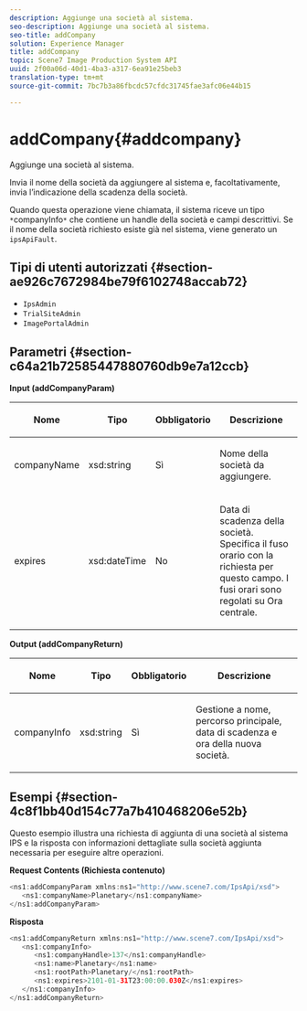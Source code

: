 ```yaml
---
description: Aggiunge una società al sistema.
seo-description: Aggiunge una società al sistema.
seo-title: addCompany
solution: Experience Manager
title: addCompany
topic: Scene7 Image Production System API
uuid: 2f00a06d-40d1-4ba3-a317-6ea91e25beb3
translation-type: tm+mt
source-git-commit: 7bc7b3a86fbcdc57cfdc31745fae3afc06e44b15

---
```



# addCompany{#addcompany}

Aggiunge una società al sistema.

Invia il nome della società da aggiungere al sistema e, facoltativamente, invia l’indicazione della scadenza della società.

Quando questa operazione viene chiamata, il sistema riceve un tipo ` *`companyInfo`*` che contiene un handle della società e campi descrittivi. Se il nome della società richiesto esiste già nel sistema, viene generato un `ipsApiFault`.

## Tipi di utenti autorizzati {#section-ae926c7672984be79f6102748accab72}

* `IpsAdmin`
* `TrialSiteAdmin`
* `ImagePortalAdmin`

## Parametri {#section-c64a21b72585447880760db9e7a12ccb}

**Input (addCompanyParam)**

<table id="table_AA915BAD2E8E4A1B9719725994309CE8"> 
 <thead> 
  <tr> 
   <th colname="col1" class="entry"> <p>Nome </p> </th> 
   <th colname="col2" class="entry"> <p>Tipo </p> </th> 
   <th colname="col3" class="entry"> <p>Obbligatorio </p> </th> 
   <th colname="col4" class="entry"> <p>Descrizione </p> </th> 
  </tr> 
 </thead>
 <tbody> 
  <tr> 
   <td colname="col1"> <p><span class="codeph"> <span class="varname"> companyName</span></span> </p> </td> 
   <td colname="col2"> <p><span class="codeph"> xsd:string</span> </p> </td> 
   <td colname="col3"> <p>Sì </p> </td> 
   <td colname="col4"> <p>Nome della società da aggiungere. </p> </td> 
  </tr> 
  <tr> 
   <td colname="col1"> <p><span class="codeph"> <span class="varname"> expires</span> </span> </p> </td> 
   <td colname="col2"> <p><span class="codeph"> xsd:dateTime</span> </p> </td> 
   <td colname="col3"> <p>No </p> </td> 
   <td colname="col4"> <p>Data di scadenza della società. Specifica il fuso orario con la richiesta per questo campo. I fusi orari sono regolati su Ora centrale. </p> </td> 
  </tr> 
 </tbody> 
</table>

**Output (addCompanyReturn)**

<table id="table_89EBAC0E0FB34793BD843837BB02B518"> 
 <thead> 
  <tr> 
   <th colname="col1" class="entry"> <p>Nome </p> </th> 
   <th colname="col2" class="entry"> <p>Tipo </p> </th> 
   <th colname="col3" class="entry"> <p>Obbligatorio </p> </th> 
   <th colname="col4" class="entry"> <p>Descrizione </p> </th> 
  </tr> 
 </thead>
 <tbody> 
  <tr> 
   <td colname="col1"> <p><span class="codeph"> <span class="varname"> companyInfo</span></span> </p> </td> 
   <td colname="col2"> <p><span class="codeph"> xsd:string</span> </p> </td> 
   <td colname="col3"> <p>Sì </p> </td> 
   <td colname="col4"> <p>Gestione a nome, percorso principale, data di scadenza e ora della nuova società. </p> </td> 
  </tr> 
 </tbody> 
</table>

## Esempi {#section-4c8f1bb40d154c77a7b410468206e52b}

Questo esempio illustra una richiesta di aggiunta di una società al sistema IPS e la risposta con informazioni dettagliate sulla società aggiunta necessaria per eseguire altre operazioni.

**Request Contents (Richiesta contenuto)**

```java
<ns1:addCompanyParam xmlns:ns1="http://www.scene7.com/IpsApi/xsd">
   <ns1:companyName>Planetary</ns1:companyName>
</ns1:addCompanyParam>
```

**Risposta**

```java
<ns1:addCompanyReturn xmlns:ns1="http://www.scene7.com/IpsApi/xsd">
   <ns1:companyInfo>
      <ns1:companyHandle>137</ns1:companyHandle>
      <ns1:name>Planetary</ns1:name>
      <ns1:rootPath>Planetary/</ns1:rootPath>
      <ns1:expires>2101-01-31T23:00:00.030Z</ns1:expires>
   </ns1:companyInfo>
</ns1:addCompanyReturn>
```

